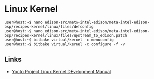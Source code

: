 Linux Kernel
==

    user@host:~$ nano edison-src/meta-intel-edison/meta-intel-edison-bsp/recipes-kernel/linux/files/defconfig
    user@host:~$ nano edison-src/meta-intel-edison/meta-intel-edison-bsp/recipes-kernel/linux/files/upstream_to_edison.patch
    user@host:~$ bitbake virtual/kernel -c menuconfig
    user@host:~$ bitbake virtual/kernel -c configure -f -v

## Links

- [Yocto Project Linux Kernel DEvelopment Manual](http://www.yoctoproject.org/docs/latest/kernel-dev/kernel-dev.html)
